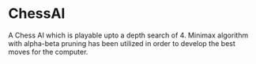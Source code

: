 # ChessAI
A Chess AI which is playable upto a depth search of 4. Minimax algorithm with alpha-beta pruning has been utilized in order to develop the best moves for the computer. 
